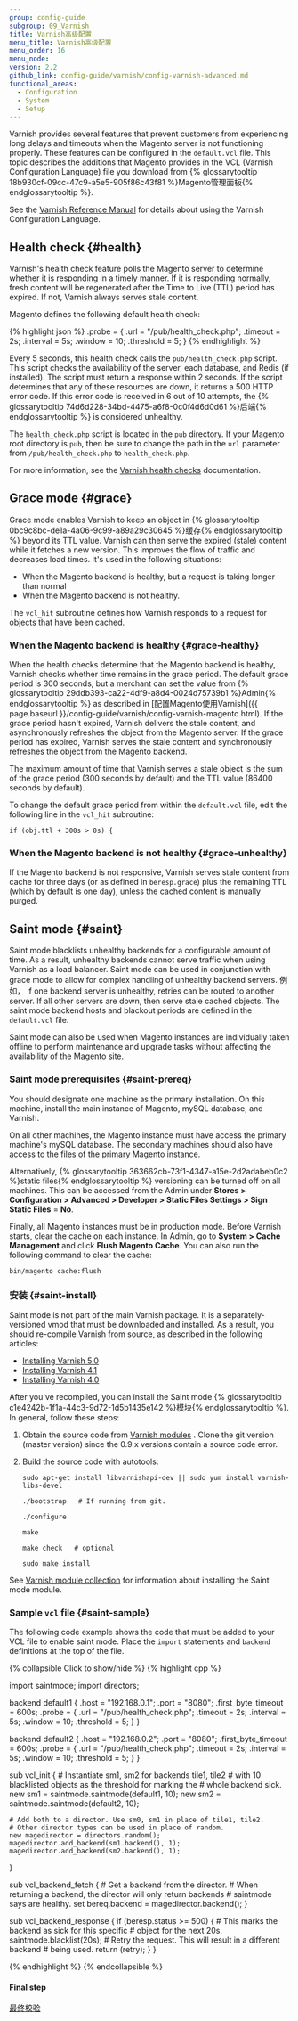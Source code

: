 ```yaml
---
group: config-guide
subgroup: 09_Varnish
title: Varnish高级配置
menu_title: Varnish高级配置
menu_order: 16
menu_node:
version: 2.2
github_link: config-guide/varnish/config-varnish-advanced.md
functional_areas:
  - Configuration
  - System
  - Setup
---
```


Varnish provides several features that prevent customers from experiencing long delays and timeouts when the Magento server is not functioning properly. These features can be configured in the `default.vcl` file. This topic describes the additions that Magento provides in the VCL (Varnish Configuration Language) file you download from {% glossarytooltip 18b930cf-09cc-47c9-a5e5-905f86c43f81 %}Magento管理面板{% endglossarytooltip %}.

See the [Varnish Reference Manual](https://www.varnish-cache.org/docs/4.1/reference/index.html) for details about using the Varnish Configuration Language.

## Health check {#health}
Varnish's health check feature polls the Magento server to determine whether it is responding in a timely manner. If it is responding normally, fresh content will be regenerated after the Time to Live (TTL) period has expired. If not, Varnish always serves stale content.

Magento defines the following default health check:

{% highlight json %}
.probe = {
    .url = "/pub/health_check.php";
    .timeout = 2s;
    .interval = 5s;
    .window = 10;
    .threshold = 5;
    }
{% endhighlight %}

Every 5 seconds, this health check calls the `pub/health_check.php` script. This script checks the availability of the server, each database, and Redis (if installed). The script must return a response within 2 seconds. If the script determines that any of these resources are down, it returns a 500 HTTP error code. If this error code is received in 6 out of 10 attempts, the {% glossarytooltip 74d6d228-34bd-4475-a6f8-0c0f4d6d0d61 %}后端{% endglossarytooltip %} is considered unhealthy.

The `health_check.php` script is located in the `pub` directory. If your Magento root directory is `pub`, then be sure to change the path in the `url` parameter from `/pub/health_check.php` to `health_check.php`.

For more information, see the <a href="https://varnish-cache.org/docs/4.1/users-guide/vcl-backends.html?highlight=health%20check#health-checks" target="_blank">Varnish health checks</a> documentation.

## Grace mode {#grace}

Grace mode enables Varnish to keep an object in {% glossarytooltip 0bc9c8bc-de1a-4a06-9c99-a89a29c30645 %}缓存{% endglossarytooltip %} beyond its TTL value. Varnish can then serve the expired (stale) content while it fetches a new version. This improves the flow of traffic and decreases load times. It's used in the following situations:

* When the Magento backend is healthy, but a request is taking longer than normal
* When the Magento backend is not healthy.

The `vcl_hit` subroutine defines how Varnish responds to a request for objects that have been cached.

### When the Magento backend is healthy {#grace-healthy}


When the health checks determine that the Magento backend is healthy, Varnish checks whether time remains in the grace period. The default grace period is 300 seconds, but a merchant can set the value from {% glossarytooltip 29ddb393-ca22-4df9-a8d4-0024d75739b1 %}Admin{% endglossarytooltip %} as described in [配置Magento使用Varnish]({{ page.baseurl }}/config-guide/varnish/config-varnish-magento.html). If the grace period hasn't expired, Varnish delivers the stale content, and asynchronously refreshes the object from the Magento server. If the grace period has expired, Varnish serves the stale content and synchronously refreshes the object from the Magento backend.

The maximum amount of time that Varnish serves a stale object is the sum of the grace period (300 seconds by default) and the TTL value (86400 seconds by default).

To change the default grace period from within the `default.vcl` file, edit the following line in the `vcl_hit` subroutine:

`if (obj.ttl + 300s > 0s) {`

### When the Magento backend is not healthy {#grace-unhealthy}

If the Magento backend is not responsive, Varnish serves stale content from cache for three days (or as defined in `beresp.grace`) plus the remaining TTL (which by default is one day), unless the cached content is manually purged.

## Saint mode {#saint}

Saint mode blacklists unhealthy backends for a configurable amount of time. As a result, unhealthy backends cannot serve traffic when using Varnish as a load balancer. Saint mode can be used in conjunction with grace mode to allow for complex handling of unhealthy backend servers. 例如， if one backend server is unhealthy, retries can be routed to another server. If all other servers are down, then serve stale cached objects. The saint mode backend hosts and blackout periods are defined in the `default.vcl` file.

Saint mode can also be used when Magento instances are individually taken offline to perform maintenance and upgrade tasks without affecting the availability of the Magento site.

### Saint mode prerequisites {#saint-prereq}
You should designate one machine as the primary installation. On this machine, install the main instance of Magento, mySQL database, and Varnish.

On all other machines, the Magento instance must have access the primary machine's mySQL database. The secondary machines should also have access to the files of the primary Magento instance.

Alternatively, {% glossarytooltip 363662cb-73f1-4347-a15e-2d2adabeb0c2 %}static files{% endglossarytooltip %} versioning can be turned off on all machines. This can be accessed from the Admin under **Stores > Configuration > Advanced > Developer > Static Files Settings > Sign Static Files** = **No**.

Finally, all Magento instances must be in production mode. Before Varnish starts, clear the cache on each instance. In Admin, go to **System > Cache Management** and click **Flush Magento Cache**. You can also run the following command to clear the cache:

`bin/magento cache:flush`

### 安装 {#saint-install}

Saint mode is not part of the main Varnish package. It is a separately-versioned vmod that must be downloaded and installed. As a result, you should re-compile Varnish from source, as described in the following articles:

* [Installing Varnish 5.0](https://www.varnish-cache.org/docs/5.0/installation/install.html)
* [Installing Varnish 4.1](https://www.varnish-cache.org/docs/4.1/installation/install.html)
* [Installing Varnish 4.0](https://www.varnish-cache.org/docs/4.0/installation/install.html)

After you've recompiled, you can install the Saint mode {% glossarytooltip c1e4242b-1f1a-44c3-9d72-1d5b1435e142 %}模块{% endglossarytooltip %}. In general, follow these steps:

<ol>
<li><p>Obtain the source code from <a href="https://github.com/varnish/varnish-modules">Varnish modules</a> . Clone the git version (master version) since the 0.9.x versions contain a source code error.</p></li>

<li><p>Build the source code with autotools:</p>

<p><code>sudo apt-get install libvarnishapi-dev || sudo yum install varnish-libs-devel</code></p>
<p><code>./bootstrap   # If running from git.</code></p>
<p><code>./configure</code></p>
<p><code>make</code></p>
<p><code>make check   # optional</code></p>
<p><code>sudo make install</code></p>
</li></ol>

See [Varnish module collection](https://github.com/varnish/varnish-modules) for information about installing the Saint mode module.

### Sample `vcl` file {#saint-sample}

The following code example shows the code that must be added to your VCL file to enable saint mode. Place the `import` statements and `backend` definitions at the top of the file.

{% collapsible Click to show/hide %}
{% highlight cpp %}

import saintmode;
import directors;

backend default1 {
    .host = "192.168.0.1";
    .port = "8080";
    .first_byte_timeout = 600s;
        .probe = {
            .url = "/pub/health_check.php";
            .timeout = 2s;
            .interval = 5s;
            .window = 10;
            .threshold = 5;
        }
}

backend default2 {
    .host = "192.168.0.2";
    .port = "8080";
    .first_byte_timeout = 600s;
    .probe = {
        .url = "/pub/health_check.php";
        .timeout = 2s;
        .interval = 5s;
        .window = 10;
        .threshold = 5;
    }
}

sub vcl_init {
    # Instantiate sm1, sm2 for backends tile1, tile2
    # with 10 blacklisted objects as the threshold for marking the
    # whole backend sick.
    new sm1 = saintmode.saintmode(default1, 10);
    new sm2 = saintmode.saintmode(default2, 10);

    # Add both to a director. Use sm0, sm1 in place of tile1, tile2.
    # Other director types can be used in place of random.
    new magedirector = directors.random();
    magedirector.add_backend(sm1.backend(), 1);
    magedirector.add_backend(sm2.backend(), 1);
}

sub vcl_backend_fetch {
    # Get a backend from the director.
    # When returning a backend, the director will only return backends
    # saintmode says are healthy.
    set bereq.backend = magedirector.backend();
}

sub vcl_backend_response {
    if (beresp.status >= 500) {
        # This marks the backend as sick for this specific
        # object for the next 20s.
        saintmode.blacklist(20s);
        # Retry the request. This will result in a different backend
        # being used.
        return (retry);
    }
}

{% endhighlight %}
{% endcollapsible %}

#### Final step
<a href="{{ page.baseurl }}/config-guide/varnish/config-varnish-final.html">最终校验</a>
